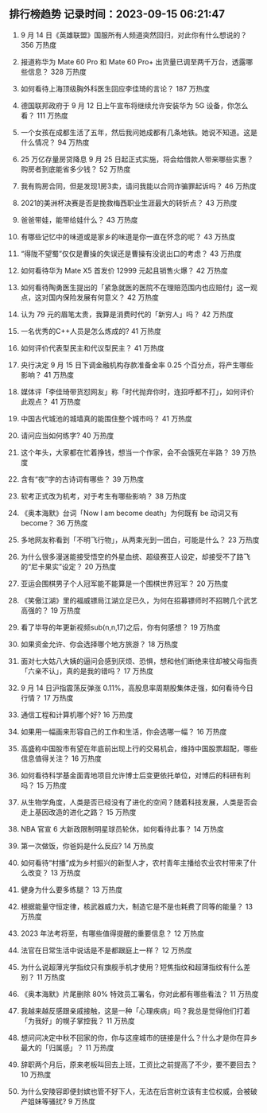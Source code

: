 
## 排行榜趋势 记录时间：2023-09-15 06:21:47
  
  1. 9 月 14 日《英雄联盟》国服所有人频道突然回归，对此你有什么想说的？ 356 万热度
    
  2. 报道称华为 Mate 60 Pro 和 Mate 60 Pro+ 出货量已调至两千万台，透露哪些信息？ 328 万热度
    
  3. 如何看待上海顶级胸外科医生回应李佳琦的言论？ 187 万热度
    
  4. 德国联邦政府于 9 月 12 日上午宣布将继续允许安装华为 5G 设备，你怎么看？ 111 万热度
    
  5. 一个女孩在成都生活了五年，然后我问她成都有几条地铁。她说不知道。这是什么情况？ 94 万热度
    
  6. 25 万亿存量房贷降息 9 月 25 日起正式实施，将会给借款人带来哪些实惠？购房者到底能省多少钱？ 52 万热度
    
  7. 我有购房合同，但是发现1房3卖，请问我能以合同诈骗罪起诉吗？ 46 万热度
    
  8. 2021的美洲杯决赛是否是挽救梅西职业生涯最大的转折点？ 43 万热度
    
  9. 爸爸带娃，能带给娃什么？ 43 万热度
    
  10. 有哪些记忆中的味道或是家乡的味道是你一直在怀念的呢？ 43 万热度
    
  11. “得陇不望蜀”仅仅是曹操的失误还是曹操有没说出口的考虑？ 43 万热度
    
  12. 如何看待华为 Mate X5 首发价 12999 元起且销售火爆？ 42 万热度
    
  13. 如何看待陶勇医生提出的「紧急就医的医院不在理赔范围内也应赔付」这一观点，这对国内保险发展有何意义？ 42 万热度
    
  14. 认为 79 元的眉笔太贵，我算是消费时代的「新穷人」吗？ 42 万热度
    
  15. 一名优秀的C++人员是怎么炼成的? 41 万热度
    
  16. 如何评价代表型民主和代议型民主？ 41 万热度
    
  17. 央行决定 9 月 15 日下调金融机构存款准备金率 0.25 个百分点，将产生哪些影响？ 41 万热度
    
  18. 媒体评「李佳琦带货怼网友」称「时代抛弃你时，连招呼都不打」，如何评价此观点？ 41 万热度
    
  19. 中国古代城池的城墙真的能围住整个城市吗？ 41 万热度
    
  20. 请问应当如何练字? 40 万热度
    
  21. 这个年头，大家都在忙着挣钱，想当一个作家，会不会饿死在半路？ 39 万热度
    
  22. 含有“夜”字的古诗词有哪些？ 39 万热度
    
  23. 软考正式改为机考，对于考生有哪些影响？ 38 万热度
    
  24. 《奥本海默》台词「Now I am become death」为何既有 be 动词又有 become？ 36 万热度
    
  25. 多地网友称看到「不明飞行物」，从两束光到一团白，可能是什么？ 23 万热度
    
  26. 为什么很多漫迷能接受悟空的外星血统、超级赛亚人设定，却接受不了路飞的“尼卡果实”设定？ 20 万热度
    
  27. 亚运会围棋男子个人冠军能不能算是一个围棋世界冠军？ 20 万热度
    
  28. 《笑傲江湖》里的福威镖局江湖立足已久，为何在招募镖师时不招聘几个武艺高强的？ 19 万热度
    
  29. 看了毕导的年更新视频sub(n,n,17)之后，你有何感想？ 19 万热度
    
  30. 如果资金允许、你会选择哪个地方旅游？ 18 万热度
    
  31. 面对七大姑八大姨的逼问会感到厌烦、恐惧，想和他们断绝来往却被父母指责「六亲不认」，真的是我的错吗？ 17 万热度
    
  32. 9 月 14 日沪指震荡反弹涨 0.11%，高股息率周期股集体走强，如何看待今日行情？ 17 万热度
    
  33. 通信工程和计算机哪个好? 16 万热度
    
  34. 如果用一幅画来形容自己的工作和生活，你会选哪一幅？ 16 万热度
    
  35. 高盛称中国股市有望在年底前出现上行的交易机会，维持中国股票超配，哪些信息值得关注？ 16 万热度
    
  36. 如何看待科学基金面青地项目允许博士后变更依托单位，对博后的科研有利吗？ 15 万热度
    
  37. 从生物学角度，人类是否已经没有了进化的空间？随着科技发展，人类是否会走上基因改造的进化之路？ 15 万热度
    
  38. NBA 官宣 6 大新政限制明星球员轮休，如何看待此事？ 14 万热度
    
  39. 第一次做饭，你爸妈是什么反应? 14 万热度
    
  40. 如何看待“村播”成为乡村振兴的新型人才，农村青年主播给农业农村带来了什么改变？ 13 万热度
    
  41. 健身为什么要多练腿？ 13 万热度
    
  42. 根据能量守恒定律，核武器威力大，制造它是不是也耗费了同等的能量？ 13 万热度
    
  43. 2023 年法考将至，有哪些值得提醒的重要信息？ 12 万热度
    
  44. 法官在日常生活中说话是不是都跟庭上一样？ 12 万热度
    
  45. 为什么说超薄光学指纹只有旗舰手机才使用？短焦指纹和超薄指纹有什么差别？ 11 万热度
    
  46. 《奥本海默》片尾删除 80% 特效员工署名，你对此都有哪些看法？ 11 万热度
    
  47. 我越来越反感跟亲戚接触，这是一种「心理疾病」吗？我总是觉得他们打着「为我好」的幌子掌控我？ 11 万热度
    
  48. 想问问决定中秋不回家的你，你与这座城市的链接是什么？什么才是你在异乡最大的「归属感」？ 11 万热度
    
  49. 辞职两个月后，原来老板叫回去上班，工资比之前提高了不少，要不要回去？ 10 万热度
    
  50. 为什么安陵容即便封嫔也管不好下人，无法在后宫树立该有主位权威，会被破产姐妹等骚扰? 9 万热度
    